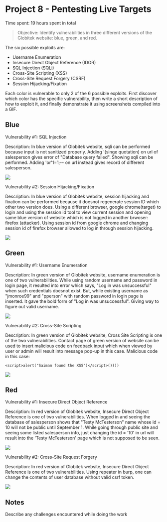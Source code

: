 # Project 8 - Pentesting Live Targets

Time spent: 19 hours spent in total

> Objective: Identify vulnerabilities in three different versions of the Globitek website: blue, green, and red.

The six possible exploits are:

* Username Enumeration
* Insecure Direct Object Reference (IDOR)
* SQL Injection (SQLi)
* Cross-Site Scripting (XSS)
* Cross-Site Request Forgery (CSRF)
* Session Hijacking/Fixation

Each color is vulnerable to only 2 of the 6 possible exploits. First discover which color has the specific vulnerability, then write a short description of how to exploit it, and finally demonstrate it using screenshots compiled into a GIF.

## Blue

Vulnerability #1: SQL Injection

Description: In blue version of Globitek website, sqli can be performed because input is not sanitized properly. Adding '(singe quotation) on url of salesperson gives error of "Database query failed". Showing sqli can be performed. Adding 'or'1=1;-- on url instead gives record of different salesperson.  

<img src="blue-vuln1.gif">

Vulnerability #2: Session Hijacking/Fixation

Description: In blue version of Globitek website, session hijacking and fixation can be performed because it doesnot regenerate session ID which other two version does. Using a different browser, google chrome(target) to login and using the session id tool to view current session and opening same blue version of website which is not logged in another brwoser: firefox (attacker). Using session id from google chrome and changing session id of firefox browser allowed to log in through session hijacking. 

<img src="blue-vuln2.gif">

## Green

Vulnerability #1: Username Enumeration

Description: In green version of Globitek website, username enumeration is one of two vulnerabilities. While using random username and password in login page, it resulted into error which says, "Log in was unsuccessful" when such credentials doesnot exist. But, while existing username as "jmonroe99" and "pperson" with random password in login page is inserted. It gave the bold form of "Log in was unsuccessful". Giving way to figure out valid username.

<img src="green-vuln1.gif">

Vulnerability #2: Cross-Site Scripting

Description: In green version of Globitek website, Cross Site Scripting is one of the two vulnerabilities. Contact page of green version of website can be used to insert malicious code on feedback input which when viewed by user or admin will result into message pop-up in this case.
Malicious code in this case:
```
<script>alert("Saiman found the XSS")</script>())))
```

<img src="green-vuln2.gif">


## Red

Vulnerability #1: Insecure Direct Object Reference

Description: In red version of Globitek website, Insecure Direct Object Reference is one of two vulnerabilities. When logged in and seeing the database of salesperson shows that "Testy McTesterson" name whose id = 10 will not be public until September 1. While going through public site and seeing some listed salesperson info, just changing the id = '10' in url will result into the 'Testy McTesterson' page which is not supposed to be seen.

<img src="red-vuln1.gif">

Vulnerability #2: Cross-Site Request Forgery

Description: In red version of Globitek website, Insecure Direct Object Reference is one of two vulnerabilities. Using repeater in burp, one can change the contents of user database without valid csrf token.

<img src="red-vuln2.gif">


## Notes

Describe any challenges encountered while doing the work
